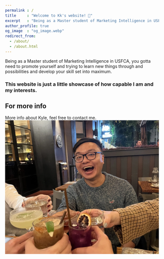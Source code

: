 ```yaml
---
permalink : /
title     : "Welcome to Kk's website! 💙"
excerpt   : "Being as a Master student of Marketing Intelligence in USFCA, you gotta need to promote yourself and trying to learn new things through and possibilities and develop your skill set into maximum."
author_profile: true
og_image  : "og_image.webp"
redirect_from: 
  - /about/
  - /about.html
---
```


Being as a Master student of Marketing Intelligence in USFCA, you gotta need to promote yourself and trying to learn new things through and possibilities and develop your skill set into maximum.

### This website is just a little showcase of how capable I am and my interests.

For more info
------
More info about Kyle, feel free to contact me.
![Kyle](/images/og_image.webp "Kyle is here")

